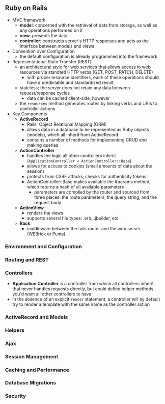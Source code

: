 ## Ruby on Rails
* MVC framework
  * **model**: concerned with the retrieval of data from storage, as well as any operations performed on it
  * **view**: presents the data
  * **controller**: constructs server's HTTP responses and acts as the interface between models and views
* Convention over Configuration
  * the default configuration is already programmed into the framework
* Representational State Transfer (REST)
  * an architectural style for web services that allows access to web resources via standard HTTP verbs (GET, POST, PATCH, DELETE)
    * with proper resource identifiers, each of these operations should have a predictable and standardized result
  * stateless; the server does not retain any data between request/response cycles
    * data can be cached client-side, however
  * the ```resources``` method generates routes by linking verbs and URIs to controller actions
* Key Components
  * **ActiveRecord**
    * Rails' Object Relational Mapping (ORM)
    * allows data in a database to be represented as Ruby objects (models), which all inherit from ActiveRecord
    * contains a number of methods for implementing CRUD and making queries
  * **ActionController**
    * handles the logic all other controllers inherit (```ApplicationController < ActionController::Base```)
    * allows for access to cookies (small amounts of data about the session)
    * protects from CSRF attacks, checks for authenticity tokens
    * ActionController::Base makes available the #params method, which returns a hash of all available parameters
      * parameters are complied by the router and sourced from three places: the route parameters, the query string, and the request body
  * **ActionView**
    * renders the views
    * supports several file types: .erb, .jbuilder, etc.
  * **Rack**
    * middleware between the rails router and the web server (WEBrick or Puma)

### Environment and Configuration
### Routing and REST
### Controllers
  * **Application Controller** is a controller from which all controllers inherit, that never handles requests directly, but could define helper methods you'd want all other controllers to have
  * in the absence of an explicit ```render``` statement, a controller will by default try to render a template with the same name as the controller action
### ActiveRecord and Models
### Helpers
### Ajax
### Session Management
### Caching and Performance
### Database Migrations
### Security
